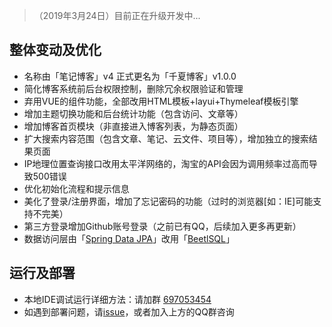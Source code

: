>（2019年3月24日）目前正在升级开发中...
## 整体变动及优化
+ 名称由「笔记博客」v4 正式更名为「千夏博客」v1.0.0
+ 简化博客系统前后台权限控制，删除冗余权限验证和管理
+ 弃用VUE的组件功能，全部改用HTML模板+layui+Thymeleaf模板引擎
+ 增加主题切换功能和后台统计功能（包含访问、文章等）
+ 增加博客首页模块（非直接进入博客列表，为静态页面）
+ 扩大搜索内容范围（包含文章、笔记、云文件、项目等），增加独立的搜索结果页面
+ IP地理位置查询接口改用太平洋网络的，淘宝的API会因为调用频率过高而导致500错误
+ 优化初始化流程和提示信息
+ 美化了登录/注册界面，增加了忘记密码的功能（过时的浏览器[如：IE]可能支持不完美）
+ 第三方登录增加Github账号登录（之前已有QQ，后续加入更多再更新）
+ 数据访问层由「[Spring Data JPA](https://spring.io/projects/spring-data-jpa)」改用「[BeetlSQL](http://ibeetl.com/guide/#beetlsql)」
## 运行及部署
+ 本地IDE调试运行详细方法：请加群 [697053454](https://shang.qq.com/wpa/qunwpa?idkey=eb500fdb7cfadd0460d87e610b924e6a64c1456a61c4dfbbe0197f37cf27ca80)
+ 如遇到部署问题，请[issue](https://github.com/miyakowork/chika-blog/issues)，或者加入上方的QQ群咨询